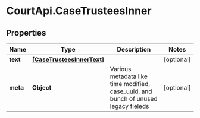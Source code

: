 # CourtApi.CaseTrusteesInner

## Properties
Name | Type | Description | Notes
------------ | ------------- | ------------- | -------------
**text** | [**[CaseTrusteesInnerText]**](CaseTrusteesInnerText.md) |  | [optional] 
**meta** | **Object** | Various metadata like time modified, case_uuid, and bunch of unused legacy fieleds | [optional] 


